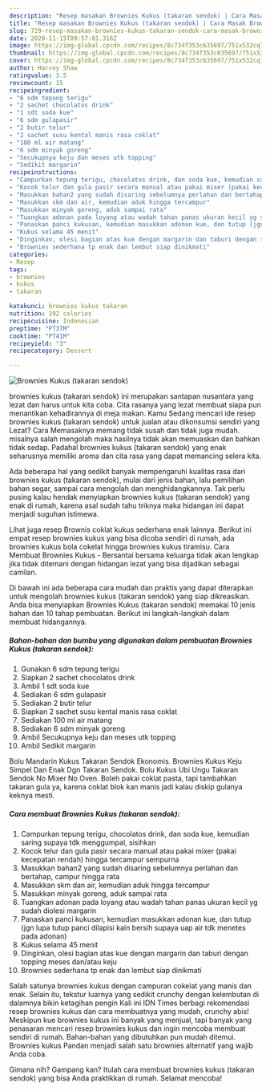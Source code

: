 ```yaml
---
description: "Resep masakan Brownies Kukus (takaran sendok) | Cara Masak Brownies Kukus (takaran sendok) Yang Bikin Ngiler"
title: "Resep masakan Brownies Kukus (takaran sendok) | Cara Masak Brownies Kukus (takaran sendok) Yang Bikin Ngiler"
slug: 729-resep-masakan-brownies-kukus-takaran-sendok-cara-masak-brownies-kukus-takaran-sendok-yang-bikin-ngiler
date: 2020-11-15T09:57:01.316Z
image: https://img-global.cpcdn.com/recipes/8c734f353c635697/751x532cq70/brownies-kukus-takaran-sendok-foto-resep-utama.jpg
thumbnail: https://img-global.cpcdn.com/recipes/8c734f353c635697/751x532cq70/brownies-kukus-takaran-sendok-foto-resep-utama.jpg
cover: https://img-global.cpcdn.com/recipes/8c734f353c635697/751x532cq70/brownies-kukus-takaran-sendok-foto-resep-utama.jpg
author: Harvey Shaw
ratingvalue: 3.5
reviewcount: 15
recipeingredient:
- "6 sdm tepung terigu"
- "2 sachet chocolatos drink"
- "1 sdt soda kue"
- "6 sdm gulapasir"
- "2 butir telur"
- "2 sachet susu kental manis rasa coklat"
- "100 ml air matang"
- "6 sdm minyak goreng"
- "Secukupnya keju dan meses utk topping"
- "Sedikit margarin"
recipeinstructions:
- "Campurkan tepung terigu, chocolatos drink, dan soda kue, kemudian saring supaya tdk menggumpal, sisihkan"
- "Kocok telur dan gula pasir secara manual atau pakai mixer (pakai kecepatan rendah) hingga tercampur sempurna"
- "Masukkan bahan2 yang sudah disaring sebelumnya perlahan dan bertahap, campur hingga rata"
- "Masukkan skm dan air, kemudian aduk hingga tercampur"
- "Masukkan minyak goreng, aduk sampai rata"
- "Tuangkan adonan pada loyang atau wadah tahan panas ukuran kecil yg sudah diolesi margarin"
- "Panaskan panci kukusan, kemudian masukkan adonan kue, dan tutup (jgn lupa tutup panci dilapisi kain bersih supaya uap air tdk menetes pada adonan)"
- "Kukus selama 45 menit"
- "Dinginkan, olesi bagian atas kue dengan margarin dan taburi dengan topping meses dan/atau keju"
- "Brownies sederhana tp enak dan lembut siap dinikmati"
categories:
- Resep
tags:
- brownies
- kukus
- takaran

katakunci: brownies kukus takaran 
nutrition: 192 calories
recipecuisine: Indonesian
preptime: "PT37M"
cooktime: "PT41M"
recipeyield: "3"
recipecategory: Dessert

---
```



![Brownies Kukus (takaran sendok)](https://img-global.cpcdn.com/recipes/8c734f353c635697/751x532cq70/brownies-kukus-takaran-sendok-foto-resep-utama.jpg)


brownies kukus (takaran sendok) ini merupakan santapan nusantara yang lezat dan harus untuk kita coba. Cita rasanya yang lezat membuat siapa pun menantikan kehadirannya di meja makan.
Kamu Sedang mencari ide resep brownies kukus (takaran sendok) untuk jualan atau dikonsumsi sendiri yang Lezat? Cara Memasaknya memang tidak susah dan tidak juga mudah. misalnya salah mengolah maka hasilnya tidak akan memuaskan dan bahkan tidak sedap. Padahal brownies kukus (takaran sendok) yang enak seharusnya memiliki aroma dan cita rasa yang dapat memancing selera kita.

Ada beberapa hal yang sedikit banyak mempengaruhi kualitas rasa dari brownies kukus (takaran sendok), mulai dari jenis bahan, lalu pemilihan bahan segar, sampai cara mengolah dan menghidangkannya. Tak perlu pusing kalau hendak menyiapkan brownies kukus (takaran sendok) yang enak di rumah, karena asal sudah tahu triknya maka hidangan ini dapat menjadi suguhan istimewa.

Lihat juga resep Brownis coklat kukus sederhana enak lainnya. Berikut ini empat resep brownies kukus yang bisa dicoba sendiri di rumah, ada brownies kukus bola cokelat hingga brownies kukus tiramisu. Cara Membuat Brownies Kukus - Bersantai bersama keluarga tidak akan lengkap jika tidak ditemani dengan hidangan lezat yang bisa dijadikan sebagai camilan.


Di bawah ini ada beberapa cara mudah dan praktis yang dapat diterapkan untuk mengolah brownies kukus (takaran sendok) yang siap dikreasikan. Anda bisa menyiapkan Brownies Kukus (takaran sendok) memakai 10 jenis bahan dan 10 tahap pembuatan. Berikut ini langkah-langkah dalam membuat hidangannya.

<!--inarticleads1-->

##### Bahan-bahan dan bumbu yang digunakan dalam pembuatan Brownies Kukus (takaran sendok):

1. Gunakan 6 sdm tepung terigu
1. Siapkan 2 sachet chocolatos drink
1. Ambil 1 sdt soda kue
1. Sediakan 6 sdm gulapasir
1. Sediakan 2 butir telur
1. Siapkan 2 sachet susu kental manis rasa coklat
1. Sediakan 100 ml air matang
1. Sediakan 6 sdm minyak goreng
1. Ambil Secukupnya keju dan meses utk topping
1. Ambil Sedikit margarin


Bolu Mandarin Kukus Takaran Sendok Ekonomis. Brownies Kukus Keju Simpel Dan Enak Dgn Takaran Sendok. Bolu Kukus Ubi Ungu Takaran Sendok No Mixer No Oven. Boleh pakai coklat pasta, tapi tambahkan takaran gula ya, karena coklat blok kan manis jadi kalau diskip gulanya keknya mesti. 

<!--inarticleads2-->

##### Cara membuat Brownies Kukus (takaran sendok):

1. Campurkan tepung terigu, chocolatos drink, dan soda kue, kemudian saring supaya tdk menggumpal, sisihkan
1. Kocok telur dan gula pasir secara manual atau pakai mixer (pakai kecepatan rendah) hingga tercampur sempurna
1. Masukkan bahan2 yang sudah disaring sebelumnya perlahan dan bertahap, campur hingga rata
1. Masukkan skm dan air, kemudian aduk hingga tercampur
1. Masukkan minyak goreng, aduk sampai rata
1. Tuangkan adonan pada loyang atau wadah tahan panas ukuran kecil yg sudah diolesi margarin
1. Panaskan panci kukusan, kemudian masukkan adonan kue, dan tutup (jgn lupa tutup panci dilapisi kain bersih supaya uap air tdk menetes pada adonan)
1. Kukus selama 45 menit
1. Dinginkan, olesi bagian atas kue dengan margarin dan taburi dengan topping meses dan/atau keju
1. Brownies sederhana tp enak dan lembut siap dinikmati


Salah satunya brownies kukus dengan campuran cokelat yang manis dan enak. Selain itu, tekstur luarnya yang sedikit crunchy dengan kelembutan di dalamnya bikin ketagihan pengin Kali ini IDN Times berbagi rekomendasi resep brownies kukus dan cara membuatnya yang mudah, crunchy abis! Meskipun kue brownies kukus ini banyak yang menjual, tapi banyak yang penasaran mencari resep brownies kukus dan ingin mencoba membuat sendiri di rumah. Bahan-bahan yang dibutuhkan pun mudah ditemui. Brownies kukus Pandan menjadi salah satu brownies alternatif yang wajib Anda coba. 

Gimana nih? Gampang kan? Itulah cara membuat brownies kukus (takaran sendok) yang bisa Anda praktikkan di rumah. Selamat mencoba!
